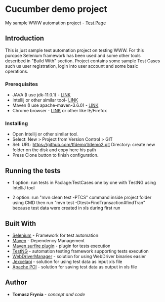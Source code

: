 # Cucumber demo project

My sample WWW automation project - [Test Page](http://parabank.parasoft.com)


## Introduction

This is just sample test automation project on testing WWW. For this puropse Selenium framework has been used and some other tools described in "Build With" section. Project contains some sample Test Cases such us user registration, login into user account  and some basic operations. 


### Prerequisites

- JAVA (I use jdk-11.0.1) - [LINK](https://www.oracle.com/technetwork/java/javase/downloads/jdk11-downloads-5066655.html)
- Intellij or other similar tool- [LINK](https://www.jetbrains.com/idea/)
- Maven (I use apache-maven-3.6.0) - [LINK](https://maven.apache.org/)
- Chrome browser - [LINK](https://www.google.com/chrome/) or other like IE/Firefox


### Installing

- Open Intellij or other similar tool. 
- Select: New > Project from Version Control > GIT
- Set:
	URL: https://github.com/tfdemo1/demo2.git
	Directory: create new folder on the disk and copy here his path
- Press Clone button to finish configuration.


## Running the tests

- 1 option: run tests in Paclage:TestCases one by one with TestNG using IntelliJ tool

- 2 option: run "mvn clean test -PTCS" command inside project folder using CMD 
	then run "mvn test -Dtest=FindTransaction#findTran" because test data were created in xls during first run


## Built With

* [Selenium](https://www.seleniumhq.org/) - Framework for test automation
* [Maven](https://maven.apache.org/) - Dependency Management
* [Maven surfire plugin](https://maven.apache.org/surefire/maven-surefire-plugin/index.html) - plugin for tests execution
* [TestNG](https://testng.org/doc/index.html) - automation testing framework supporting tests execution
* [WebDriverManager](https://github.com/bonigarcia/webdrivermanager) - solution for using WebDriver binaries easier
* [Jexcelapi](http://jexcelapi.sourceforge.net/) - solution for using test data as input xls file
* [Apache POI](https://poi.apache.org/) - solution for saving test data as output in xls file



## Author

* **Tomasz Frynia** - *concept and code*


